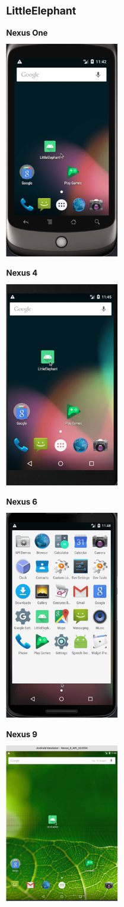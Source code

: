 # LittleElephant
## Nexus One
<img src="https://github.com/andersonluisp/LittleElephant/blob/main/gifs/nexus_one.gif?raw=true" width="300px"/>

## Nexus 4
<img src="https://github.com/andersonluisp/LittleElephant/blob/main/gifs/nexus_4.gif?raw=true" width="300px"/>

## Nexus 6
<img src="https://github.com/andersonluisp/LittleElephant/blob/main/gifs/nexus_6.gif?raw=true" width="300px"/>

## Nexus 9
<img src="https://github.com/andersonluisp/LittleElephant/blob/main/gifs/nexus_9.gif?raw=true" width="300px"/>

